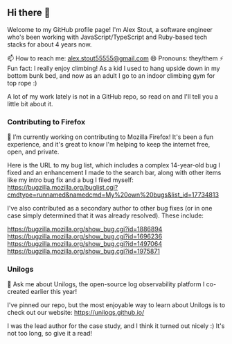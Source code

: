 ## Hi there 👋

Welcome to my GitHub profile page! I'm Alex Stout, a software engineer who's been working with JavaScript/TypeScript and Ruby-based tech stacks for about 4 years now.

📫 How to reach me: alex.stout55555@gmail.com
😄 Pronouns: they/them
⚡ Fun fact: I really enjoy climbing! As a kid I used to hang upside down in my bottom bunk bed, and now as an adult I go to an indoor climbing gym for top rope :)

A lot of my work lately is not in a GitHub repo, so read on and I'll tell you a little bit about it.

### Contributing to Firefox

🔭 I’m currently working on contributing to Mozilla Firefox! It's been a fun experience, and it's great to know I'm helping to keep the internet free, open, and private.

Here is the URL to my bug list, which includes a complex 14-year-old bug I fixed and an enhancement I made to the search bar, along with other items like my intro bug fix and a bug I filed myself: https://bugzilla.mozilla.org/buglist.cgi?cmdtype=runnamed&namedcmd=My%20own%20bugs&list_id=17734813

I've also contributed as a secondary author to other bug fixes (or in one case simply determined that it was already resolved). These include:

https://bugzilla.mozilla.org/show_bug.cgi?id=1886894
https://bugzilla.mozilla.org/show_bug.cgi?id=1696236
https://bugzilla.mozilla.org/show_bug.cgi?id=1497064
https://bugzilla.mozilla.org/show_bug.cgi?id=1975871

### Unilogs

💬 Ask me about Unilogs, the open-source log observability platform I co-created earlier this year!

I've pinned our repo, but the most enjoyable way to learn about Unilogs is to check out our website: https://unilogs.github.io/

I was the lead author for the case study, and I think it turned out nicely :) It's not too long, so give it a read!

<!--
**astout55555/astout55555** is a ✨ _special_ ✨ repository because its `README.md` (this file) appears on your GitHub profile.

Here are some ideas to get you started:


- 🌱 I’m currently learning ...
- 👯 I’m looking to collaborate on ...
- 🤔 I’m looking for help with ...


-->

